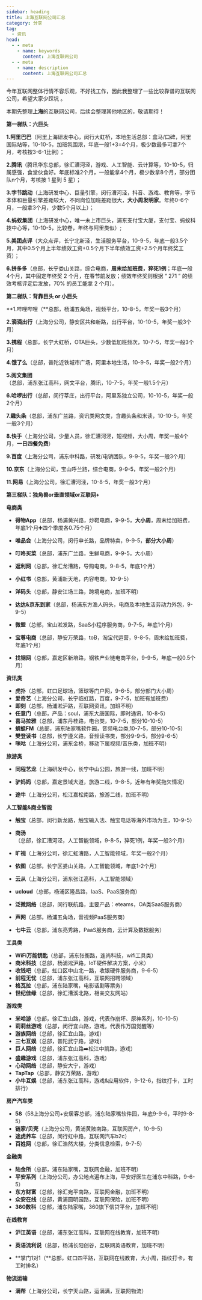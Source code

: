 ```yaml
---
sidebar: heading
title: 上海互联网公司汇总
category: 分享
tag:
  - 资讯
head:
  - - meta
    - name: keywords
      content: 上海互联网公司
  - - meta
    - name: description
      content: 上海互联网公司汇总
---
```



今年互联网整体行情不容乐观，不好找工作，因此我整理了一些比较靠谱的互联网公司，希望大家少踩坑 。

本期先整理**上海**的互联网公司，后续会整理其他地区的，敬请期待！

**第一梯队：六巨头**

**1.阿里巴巴**（阿里上海研发中心，闵行大虹桥，本地生活总部：盒马/口碑，阿里国际站等，10-10-5，加班氛围浓，年底一般1+3=4个月，极少数最多可拿7个月，考核按3-6-1比例）；

**2.腾讯**（腾讯华东总部，徐汇漕河泾，游戏、人工智能、云计算等，10-10-5，归属感强，食堂伙食好。年底标准2个月，一般能拿4个月，极少数拿8个月，部分团队n个月，考核按 1 星到 5 星）；

**3.字节跳动**（上海研发中心、巨量引擎，闵行漕河泾，抖音、游戏、教育等，字节本体和巨量引擎差距较大，不同岗位加班差距很大，**大小周发明家**。年终0-6个月，一般拿3个月，少数5个月以上）；

**4.蚂蚁集团**（上海研发中心，唯一未上市巨头，浦东支付宝大厦，支付宝、蚂蚁科技中心等，10-10-5，比较卷，年终与阿里类似）;

**5.美团点评**（大众点评，长宁北新泾，生活服务平台，10-9-5，年底一般3.5个月，其中0.5个月上半年绩效工资+0.5个月下半年绩效工资+2.5个月年终奖工资）；

**6.拼多多**（总部，长宁娄山关路，综合电商，**周末给加班费，猝死1例**；年底一般4个月，其中固定年终奖 2 个月，在春节前发放；绩效年终奖则根据 “ 271 ” 的绩效考核评定后发放，70% 的员工能拿 2 个月）。



**第二梯队：背靠巨头 or 小巨头**

**1.哔哩哔哩（**总部，杨浦五角场，视频平台，10-8-5，年奖一般3个月）

**2.滴滴出行**（上海分公司，静安区共和新路，出行平台，10-10-5，年奖一般3个月）

**3.携程**（总部，长宁大虹桥，OTA巨头，少数低加班频次，10-7-5，年奖一般3个月）

**4.饿了么**（总部，普陀近铁城市广场，阿里本地生活，10-9-5，年奖一般2个月）

**5.阅文集团**（总部，浦东张江高科，网文平台，腾讯，10-7-5，年奖一般1.5个月）

**6.哈啰出行**（总部，闵行莘庄，出行平台，阿里系独立公司，10-10-5，年奖一般2个月）

**7.趣头条**（总部，浦东广兰路，资讯类网文类，含趣头条和米读，10-10-5，年奖一般3个月）

**8.快手**（上海分公司，少量人员，徐汇漕河泾，短视频，大小周，年奖一般4个月，**一日四餐免费**）

**9.百度**（上海分公司，浦东中科路，研发/电销团队，9-9-5，年奖一般3个月）

**10.京东**（上海分公司，宝山呼兰路，综合电商，9-9-5，年奖一般2个月）

**11.网易**（上海分公司，徐汇漕河泾，10-8-5，年奖一般3个月）

**第三梯队：独角兽or垂直领域or互联网+**

**电商类**

- **得物App**（总部，杨浦黄兴路，炒鞋电商，9-9-5，**大小周**，周末给加班费，年底1个月➕四个季度各0.75个月）

- **唯品会**（上海分公司，闵行申长路，品牌特卖，9-9-5，**部分大小周**）

- **叮咚买菜**（总部，浦东广兰路，生鲜电商，9-9-5，大小周）

- **返利网**（总部，徐汇龙漕路，导购电商，9-8-5，年底1个月）

- **小红书**（总部，黄浦新天地，内容电商，10-9-5）

- **洋码头**（总部，静安江场三路，跨境电商，加班不明）

- **达达&京东到家**（总部，杨浦东方渔人码头，电商及本地生活劳动力外包，9-9-5）

- **微盟**（总部，宝山淞发路，SaaS小程序服务商，9-7-5，年底1个月）

- **宝尊电商**（总部，静安万荣路，toB，淘宝代运营，9-8-5，周末给加班费，年底1个月）

- **找钢网**（总部，嘉定区新培路，钢铁产业链电商平台，9-9-5，年底一般0.5个月）

  

**资讯类**

- **虎扑**（总部，虹口足球场，篮球等门户网，9-6-5，部分部门大小周）
- **爱奇艺**（上海分公司，长宁临虹路，百度，9-7-5，加班有加班费）
- **即刻**（总部，杨浦淞沪路，互联网资讯，加班不明）
- **任意门**（总部，产品：soul，浦东大唐国际，即时通讯，10-8-5）
- **喜马拉雅**（总部，浦东丹桂路，电台类，10-7-5，部分10-10-5）
- **蜻蜓FM**（总部，浦东陆家嘴软件园，音频电台类,10-7-5，部分10-10-5）
- **樊登读书**（总部，长宁遵义路，音频读书类，部分9-9-5，部分9-6-5）
- **咪咕**（上海分公司，浦东金桥，移动下属视频/音乐类，加班不明）

**旅游类**

- **同程艺龙**（上海研发中心，长宁中山公园，旅游一线，加班不明）

- **驴妈妈**（总部，嘉定景域大道，旅游二线，9-8-5，近年有年奖拖欠情况）

- **途牛**（上海分公司，松江嘉松南路，旅游二线，加班不明）

  

**人工智能&商业智能**

- **触宝**（总部，闵行新龙路，触宝输入法、触宝电话等海外市场为主，10-9-5）

- **商汤**（总部，徐汇漕河泾，人工智能领域，9-8-5，猝死1例，年奖一般3个月）

- **旷视**（上海分公司，徐汇虹漕路，人工智能领域，年奖一般2个月）

- **依图**（总部，长宁区娄山关路，人工智能领域，年底1-2个月）

- **云从**（上海分公司，浦东张江高科，人工智能领域）

- **ucloud**（总部，杨浦区隆昌路，IaaS、PaaS服务商）

- **泛微网络**（总部，闵行联航路，主要产品：eteams，OA类SaaS服务商）

- **声网**（总部，杨浦五角场，音视频PaaS服务商）

- **七牛云**（总部，浦东亮秀路，PaaS服务商，云计算及数据服务）

  

**工具类**

- **WiFi万能钥匙**（总部，浦东张衡路，连尚科技，wifi工具类）
- **商米科技**（总部，杨浦淞沪路，IoT硬件解决方案，小米）
- **收钱吧**（总部，虹口区中山北一路，收银硬件服务商，9-6-5）
- **前程无忧**（总部，浦东张江高科，互联网招聘领域）
- **格瓦拉**（总部，浦东陆家嘴，电影话剧等票务）
- **世纪佳缘**（总部，徐汇漕溪北路，相亲交友网站）

**游戏类**

- **米哈游**（总部，徐汇宜山路，游戏，代表作崩坏、原神系列，10-10-5）
- **莉莉丝游戏**（总部，闵行宜山路，游戏，代表作万国觉醒等）
- **游族网络**（总部，徐汇宜山路，游戏）
- **三七互娱**（总部，普陀武宁路，游戏）
- **巨人网络**（总部，徐汇宜山路➡️松江中凯路，游戏）
- **盛趣游戏**（总部，浦东张江高科，游戏）
- **心动网络**（总部，静安大宁，游戏）
- **TapTap**（总部，静安万荣路，游戏）
- **小牛互娱**（总部，浦东张江高科，游戏&应用软件，9-12-6，指纹打卡，工时排行）

**房产汽车类**

- **58**（58上海分公司+安居客总部，浦东陆家嘴软件园，年底9-9-6，平时9-8-5）
- **链家/贝壳**（上海分公司，黄浦黄陂南路，互联网房产，10-9-5）
- **途虎养车**（总部，闵行虹中路，互联网汽车b2c）
- **百姓网**（总部，徐汇浩然大楼，分类信息检索，9-7-5）

**金融类**

- **陆金所**（总部，浦东陆家嘴，互联网金融，加班不明）
- **平安系列**（上海分公司，办公地点遍布上海，平安好医生在浦东中科路，9-6-5）
- **东方财富**（总部，徐汇宛平南路，互联网金融，加班不明）
- **众安在线**（总部，黄浦圆明园路，互联网保险，加班不明）
- **360数科**（总部，浦东陆家嘴，360旗下信贷平台，加班不明）

**在线教育**

- **沪江英语**（总部，浦东张江高科，互联网在线教育，加班不明）

- **英语流利说**（总部，杨浦长阳创谷，互联网英语教育，加班不明）

- **掌门1对1（**总部，虹口四平路，互联网在线教育，大小周，指纹打卡，有工时排名）

  

**物流运输**

- **满帮**（上海分公司，长宁天山路，运满满，互联网物流）
